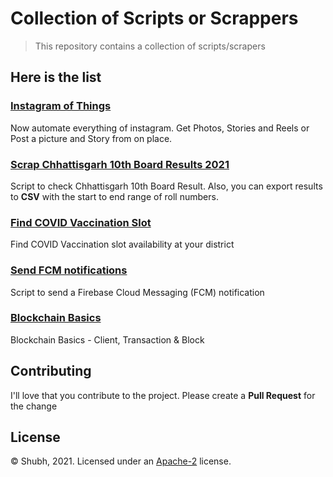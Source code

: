 # Collection of Scripts or Scrappers

> This repository contains a collection of scripts/scrapers

[comment]: <> (> All samples use the Node 12 runtime and require the Blaze pay-as-you-go billing plan to deploy. Learn more about Cloud Functions for Firebase's Node versions [here]&#40;https://firebase.google.com/docs/functions/manage-functions#set_nodejs_version&#41;.)

[comment]: <> (### What's Cloud Functions for Firebase?)

[comment]: <> (Cloud Functions is a hosted, private, and scalable Node.js environment where you can run JavaScript)

[comment]: <> (code. [Cloud Functions for Firebase]&#40;https://firebase.google.com/features/functions&#41; integrates the Firebase platform by)

[comment]: <> (letting you write code that responds to events and invokes functionality exposed by other Firebase features.)

## Here is the list

[comment]: <> (Here is a set of minimal samples for each Cloud Functions trigger types.)

### [Instagram of Things](/instagram-things)

Now automate everything of instagram. Get Photos, Stories and Reels or Post a picture and Story from on place. 

### [Scrap Chhattisgarh 10th Board Results 2021](/chhattisgarh-10th-board-results)

Script to check Chhattisgarh 10th Board Result. Also, you can export results to **CSV** with the start to end range of
roll numbers.

### [Find COVID Vaccination Slot](/covid19-vaccinations)

Find COVID Vaccination slot availability at your district

### [Send FCM notifications](/fcm-notifications)

Script to send a Firebase Cloud Messaging (FCM) notification

### [Blockchain Basics](/blockchain)

Blockchain Basics - Client, Transaction & Block

## Contributing

I'll love that you contribute to the project. Please create a **Pull Request** for the change

## License

© Shubh, 2021. Licensed under an [Apache-2](LICENSE) license.
